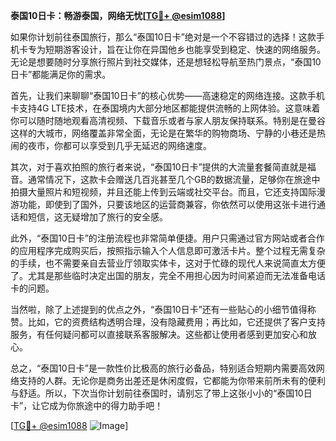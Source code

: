 **泰国10日卡：畅游泰国，网络无忧[[TG💪+ @esim1088](https://t.me/s/esim1088)]**

如果你计划前往泰国旅行，那么“泰国10日卡”绝对是一个不容错过的选择！这款手机卡专为短期游客设计，旨在让你在异国他乡也能享受到稳定、快速的网络服务。无论是想要随时分享旅行照片到社交媒体，还是想轻松导航至热门景点，“泰国10日卡”都能满足你的需求。

首先，让我们来聊聊“泰国10日卡”的核心优势——高速稳定的网络连接。这款手机卡支持4G LTE技术，在泰国境内大部分地区都能提供流畅的上网体验。这意味着你可以随时随地观看高清视频、下载音乐或者与家人朋友保持联系。特别是在曼谷这样的大城市，网络覆盖非常全面，无论是在繁华的购物商场、宁静的小巷还是热闹的夜市，你都可以享受到几乎无延迟的网络速度。

其次，对于喜欢拍照的旅行者来说，“泰国10日卡”提供的大流量套餐简直就是福音。通常情况下，这款卡会赠送几百兆甚至几个GB的数据流量，足够你在旅途中拍摄大量照片和短视频，并且还能上传到云端或社交平台。而且，它还支持国际漫游功能，即使到了国外，只要该地区的运营商兼容，你依然可以使用这张卡进行通话和短信，这无疑增加了旅行的安全感。

此外，“泰国10日卡”的注册流程也非常简单便捷。用户只需通过官方网站或者合作的应用程序完成购买后，按照指示输入个人信息即可激活卡片。整个过程无需复杂的手续，也不需要亲自去营业厅领取实体卡，这对于忙碌的现代人来说简直太方便了。尤其是那些临时决定出国的朋友，完全不用担心因为时间紧迫而无法准备电话卡的问题。

当然啦，除了上述提到的优点之外，“泰国10日卡”还有一些贴心的小细节值得称赞。比如，它的资费结构透明合理，没有隐藏费用；再比如，它还提供了客户支持服务，有任何疑问都可以直接联系客服解决。这些都让使用者感到更加安心和放心。

总之，“泰国10日卡”是一款性价比极高的旅行必备品，特别适合短期内需要高效网络支持的人群。无论你是商务出差还是休闲度假，它都能为你带来前所未有的便利与舒适。所以，下次当你计划前往泰国时，请别忘了带上这张小小的“泰国10日卡”，让它成为你旅途中的得力助手吧！

[[TG💪+ @esim1088](https://t.me/s/esim1088) ![Image](https://i.postimg.cc/4NQfJmqS/Snipaste-2025-05-13-00-14-12.png)]